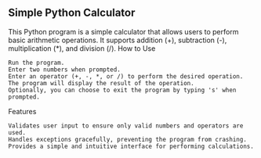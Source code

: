 ## Simple Python Calculator

This Python program is a simple calculator that allows users to perform basic arithmetic operations. It supports addition (+), subtraction (-), multiplication (*), and division (/).
How to Use

    Run the program.
    Enter two numbers when prompted.
    Enter an operator (+, -, *, or /) to perform the desired operation.
    The program will display the result of the operation.
    Optionally, you can choose to exit the program by typing 's' when prompted.

Features

    Validates user input to ensure only valid numbers and operators are used.
    Handles exceptions gracefully, preventing the program from crashing.
    Provides a simple and intuitive interface for performing calculations.
